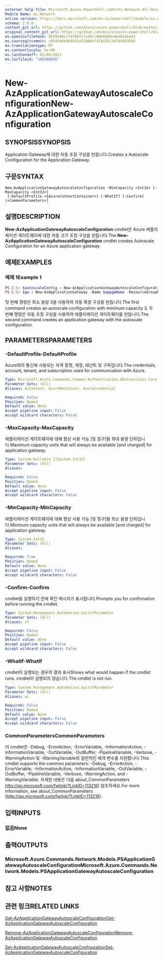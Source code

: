 ```yaml
---
external help file: Microsoft.Azure.PowerShell.Cmdlets.Network.dll-Help.xml
Module Name: Az.Network
online version: https://docs.microsoft.com/en-us/powershell/module/az.network/new-azapplicationgatewayautoscaleconfiguration
schema: 2.0.0
content_git_url: https://github.com/Azure/azure-powershell/blob/master/src/Network/Network/help/New-AzApplicationGatewayAutoscaleConfiguration.md
original_content_git_url: https://github.com/Azure/azure-powershell/blob/master/src/Network/Network/help/New-AzApplicationGatewayAutoscaleConfiguration.md
ms.openlocfilehash: 5bf9106ccfd780fcfcdb7c86b6b86cdee82aba43
ms.sourcegitcommit: c05d3d669b5631e526841f47b22513d78495350b
ms.translationtype: MT
ms.contentlocale: ko-KR
ms.lasthandoff: 02/09/2021
ms.locfileid: "100206856"
---
```

# <span data-ttu-id="aad13-101">New-AzApplicationGatewayAutoscaleConfiguration</span><span class="sxs-lookup"><span data-stu-id="aad13-101">New-AzApplicationGatewayAutoscaleConfiguration</span></span>

## <span data-ttu-id="aad13-102">SYNOPSIS</span><span class="sxs-lookup"><span data-stu-id="aad13-102">SYNOPSIS</span></span>
<span data-ttu-id="aad13-103">Application Gateway에 대한 자동 조정 구성을 만듭니다.</span><span class="sxs-lookup"><span data-stu-id="aad13-103">Creates a Autoscale Configuration for the Application Gateway.</span></span>

## <span data-ttu-id="aad13-104">구문</span><span class="sxs-lookup"><span data-stu-id="aad13-104">SYNTAX</span></span>

```
New-AzApplicationGatewayAutoscaleConfiguration -MinCapacity <Int32> [-MaxCapacity <Int32>]
 [-DefaultProfile <IAzureContextContainer>] [-WhatIf] [-Confirm] [<CommonParameters>]
```

## <span data-ttu-id="aad13-105">설명</span><span class="sxs-lookup"><span data-stu-id="aad13-105">DESCRIPTION</span></span>
<span data-ttu-id="aad13-106">**New-AzApplicationGatewayAutoscaleConfiguration** cmdlet은 Azure 애플리케이션 게이트웨이에 대한 자동 크기 조정 구성을 만듭니다.</span><span class="sxs-lookup"><span data-stu-id="aad13-106">The **New-AzApplicationGatewayAutoscaleConfiguration** cmdlet creates Autoscale Configuration for an Azure application gateway.</span></span>

## <span data-ttu-id="aad13-107">예제</span><span class="sxs-lookup"><span data-stu-id="aad13-107">EXAMPLES</span></span>

### <span data-ttu-id="aad13-108">예제 1</span><span class="sxs-lookup"><span data-stu-id="aad13-108">Example 1</span></span>
```powershell
PS C:\> $autoscaleConfig = New-AzApplicationGatewayAutoscaleConfiguration -MinCapacity 3
PS C:\> $gw = New-AzApplicationGateway -Name $appgwName -ResourceGroupName $rgname ..  -AutoscaleConfiguration $autoscaleConfig
```

<span data-ttu-id="aad13-109">첫 번째 명령은 최소 용량 3을 사용하여 자동 확장 구성을 만듭니다.</span><span class="sxs-lookup"><span data-stu-id="aad13-109">The first command creates an autoscale configuration with minimum capacity 3.</span></span>
<span data-ttu-id="aad13-110">두 번째 명령은 자동 조정 구성을 사용하여 애플리케이션 게이트웨이를 만듭니다.</span><span class="sxs-lookup"><span data-stu-id="aad13-110">The second command creates an application gateway with the autoscale configuration.</span></span>

## <span data-ttu-id="aad13-111">PARAMETERS</span><span class="sxs-lookup"><span data-stu-id="aad13-111">PARAMETERS</span></span>

### <span data-ttu-id="aad13-112">-DefaultProfile</span><span class="sxs-lookup"><span data-stu-id="aad13-112">-DefaultProfile</span></span>
<span data-ttu-id="aad13-113">Azure와의 통신에 사용되는 자격 증명, 계정, 테넌트 및 구독입니다.</span><span class="sxs-lookup"><span data-stu-id="aad13-113">The credentials, account, tenant, and subscription used for communication with Azure.</span></span>

```yaml
Type: Microsoft.Azure.Commands.Common.Authentication.Abstractions.Core.IAzureContextContainer
Parameter Sets: (All)
Aliases: AzContext, AzureRmContext, AzureCredential

Required: False
Position: Named
Default value: None
Accept pipeline input: False
Accept wildcard characters: False
```

### <span data-ttu-id="aad13-114">-MaxCapacity</span><span class="sxs-lookup"><span data-stu-id="aad13-114">-MaxCapacity</span></span>
<span data-ttu-id="aad13-115">애플리케이션 게이트웨이에 대해 항상 사용 가능 [및 청구]될 최대 용량 단위입니다.</span><span class="sxs-lookup"><span data-stu-id="aad13-115">Maximum capacity units that will always be available [and charged] for application gateway.</span></span>

```yaml
Type: System.Nullable`1[System.Int32]
Parameter Sets: (All)
Aliases:

Required: False
Position: Named
Default value: None
Accept pipeline input: False
Accept wildcard characters: False
```

### <span data-ttu-id="aad13-116">-MinCapacity</span><span class="sxs-lookup"><span data-stu-id="aad13-116">-MinCapacity</span></span>
<span data-ttu-id="aad13-117">애플리케이션 게이트웨이에 대해 항상 사용 가능 [및 청구]될 최소 용량 단위입니다.</span><span class="sxs-lookup"><span data-stu-id="aad13-117">Minimum capacity units that will always be available [and charged] for application gateway.</span></span> 

```yaml
Type: System.Int32
Parameter Sets: (All)
Aliases:

Required: True
Position: Named
Default value: None
Accept pipeline input: False
Accept wildcard characters: False
```

### <span data-ttu-id="aad13-118">-Confirm</span><span class="sxs-lookup"><span data-stu-id="aad13-118">-Confirm</span></span>
<span data-ttu-id="aad13-119">cmdlet을 실행하기 전에 확인 메시지가 표시됩니다.</span><span class="sxs-lookup"><span data-stu-id="aad13-119">Prompts you for confirmation before running the cmdlet.</span></span>

```yaml
Type: System.Management.Automation.SwitchParameter
Parameter Sets: (All)
Aliases: cf

Required: False
Position: Named
Default value: None
Accept pipeline input: False
Accept wildcard characters: False
```

### <span data-ttu-id="aad13-120">-WhatIf</span><span class="sxs-lookup"><span data-stu-id="aad13-120">-WhatIf</span></span>
<span data-ttu-id="aad13-121">cmdlet이 실행되는 경우의 결과 표시</span><span class="sxs-lookup"><span data-stu-id="aad13-121">Shows what would happen if the cmdlet runs.</span></span>
<span data-ttu-id="aad13-122">cmdlet이 실행되지 않습니다.</span><span class="sxs-lookup"><span data-stu-id="aad13-122">The cmdlet is not run.</span></span>

```yaml
Type: System.Management.Automation.SwitchParameter
Parameter Sets: (All)
Aliases: wi

Required: False
Position: Named
Default value: None
Accept pipeline input: False
Accept wildcard characters: False
```

### <span data-ttu-id="aad13-123">CommonParameters</span><span class="sxs-lookup"><span data-stu-id="aad13-123">CommonParameters</span></span>
<span data-ttu-id="aad13-124">이 cmdlet은 -Debug, -ErrorAction, -ErrorVariable, -InformationAction, -InformationVariable, -OutVariable, -OutBuffer, -PipelineVariable, -Verbose, -WarningAction 및 -WarningVariable의 일반적인 매개 변수를 지원합니다.</span><span class="sxs-lookup"><span data-stu-id="aad13-124">This cmdlet supports the common parameters: -Debug, -ErrorAction, -ErrorVariable, -InformationAction, -InformationVariable, -OutVariable, -OutBuffer, -PipelineVariable, -Verbose, -WarningAction, and -WarningVariable.</span></span> <span data-ttu-id="aad13-125">자세한 내용은 다음 about_CommonParameters http://go.microsoft.com/fwlink/?LinkID=113216) 참조하세요.</span><span class="sxs-lookup"><span data-stu-id="aad13-125">For more information, see about_CommonParameters (http://go.microsoft.com/fwlink/?LinkID=113216).</span></span>

## <span data-ttu-id="aad13-126">입력</span><span class="sxs-lookup"><span data-stu-id="aad13-126">INPUTS</span></span>

### <span data-ttu-id="aad13-127">없음</span><span class="sxs-lookup"><span data-stu-id="aad13-127">None</span></span>

## <span data-ttu-id="aad13-128">출력</span><span class="sxs-lookup"><span data-stu-id="aad13-128">OUTPUTS</span></span>

### <span data-ttu-id="aad13-129">Microsoft.Azure.Commands.Network.Models.PSApplicationGatewayAutoscaleConfiguration</span><span class="sxs-lookup"><span data-stu-id="aad13-129">Microsoft.Azure.Commands.Network.Models.PSApplicationGatewayAutoscaleConfiguration</span></span>

## <span data-ttu-id="aad13-130">참고 사항</span><span class="sxs-lookup"><span data-stu-id="aad13-130">NOTES</span></span>

## <span data-ttu-id="aad13-131">관련 링크</span><span class="sxs-lookup"><span data-stu-id="aad13-131">RELATED LINKS</span></span>

[<span data-ttu-id="aad13-132">Get-AzApplicationGatewayAutoscaleConfiguration</span><span class="sxs-lookup"><span data-stu-id="aad13-132">Get-AzApplicationGatewayAutoscaleConfiguration</span></span>](./Get-AzApplicationGatewayAutoscaleConfiguration.md)

[<span data-ttu-id="aad13-133">Remove-AzApplicationGatewayAutoscaleConfiguration</span><span class="sxs-lookup"><span data-stu-id="aad13-133">Remove-AzApplicationGatewayAutoscaleConfiguration</span></span>](./Remove-AzApplicationGatewayAutoscaleConfiguration.md)

[<span data-ttu-id="aad13-134">Set-AzApplicationGatewayAutoscaleConfiguration</span><span class="sxs-lookup"><span data-stu-id="aad13-134">Set-AzApplicationGatewayAutoscaleConfiguration</span></span>](./Set-AzApplicationGatewayAutoscaleConfiguration.md)
